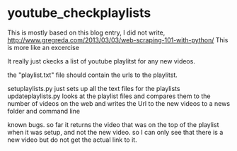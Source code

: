 # youtube_checkplaylists
This is  mostly based on this blog entry, I did not write, http://www.gregreda.com/2013/03/03/web-scraping-101-with-python/
This is more like an excercise

It really just ckecks a list of youtube playlitst for any new videos.

the "playlist.txt" file should contain the urls to the playlitst. 

setuplaylists.py just sets up all the text files for the playlists
updateplaylists.py looks at the playlist files and compares them to the number of videos on the web
and writes the Url to the new videos to a news folder and command line

known bugs. 
so far it returns the video that was on the top of the playlist when it was setup, and not the new video.
so I can only see that there is a new video but do not get the actual link to it.

